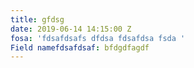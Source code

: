 ```yaml
---
title: gfdsg
date: 2019-06-14 14:15:00 Z
fosa: 'fdsafdsafs dfdsa fdsafdsa fsda '
Field namefdsafdsaf: bfdgdfagdf
---
```


